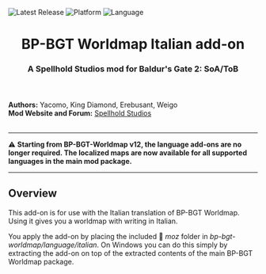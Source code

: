
![Latest Release](https://img.shields.io/github/v/release/SpellholdStudios/BP-BGT-Worldmap_Italian_addon?include_prereleases&color=darkred)
![Platform](https://img.shields.io/static/v1?label=platform&message=windows&color=informational)
![Language](https://img.shields.io/static/v1?label=language&message=Italian&color=limegreen)

<div align="center"><h1></a>BP-BGT Worldmap Italian add-on</h1>

<h3>A Spellhold Studios mod for Baldur's Gate 2: SoA/ToB<h3>

</div><br />


**Authors:** Yacomo, King Diamond, Erebusant, Weigo  
**Mod Website and Forum:** <a href="http://www.shsforums.net/forum/401-worldmap/">Spellhold Studios</a><br /><br />


<hr>

:warning: **Starting from BP-BGT-Worldmap v12, the language add-ons are no longer required. The localized maps are now available for all supported languages in the main mod package.**

<hr>


## Overview

This add-on is for use with the Italian translation of BP-BGT Worldmap. Using it gives you a worldmap with writing in Italian.

You apply the add-on by placing the included :file_folder: *moz* folder in *bp-bgt-worldmap/language/italian*. On Windows you can do this simply by extracting the add-on on top of the extracted contents of the main BP-BGT Worldmap package.
